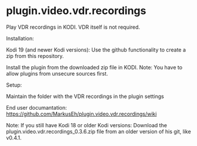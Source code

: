 # plugin.video.vdr.recordings
Play VDR recordings in KODI. VDR itself is not required.

Installation:

Kodi 19 (and newer Kodi versions): Use the github functionality to create a zip from this repository.
  
Install the plugin from the downloaded zip file in KODI. Note: You have to allow plugins from unsecure sources first.

Setup:

Maintain the folder with the VDR recordings in the plugin settings

End user documantation: https://github.com/MarkusEh/plugin.video.vdr.recordings/wiki

Note: If you still have Kodi 18 or older Kodi versions: Download the plugin.video.vdr.recordings_0.3.6.zip file from an older version of his git, like v0.4.1.
